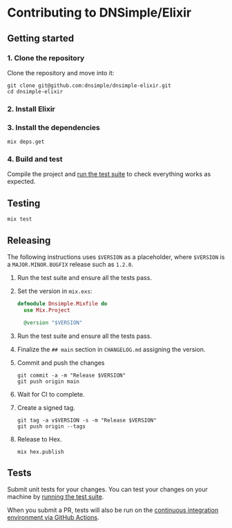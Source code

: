 # Contributing to DNSimple/Elixir

## Getting started

### 1. Clone the repository

Clone the repository and move into it:

```shell
git clone git@github.com:dnsimple/dnsimple-elixir.git
cd dnsimple-elixir
```

### 2. Install Elixir

### 3. Install the dependencies

```shell
mix deps.get
```

### 4. Build and test

Compile the project and [run the test suite](#testing) to check everything works as expected.

## Testing

```shell
mix test
```

## Releasing

The following instructions uses `$VERSION` as a placeholder, where `$VERSION` is a `MAJOR.MINOR.BUGFIX` release such as `1.2.0`.

1. Run the test suite and ensure all the tests pass.

1. Set the version in `mix.exs`:

    ```elixir
    defmodule Dnsimple.Mixfile do
      use Mix.Project

      @version "$VERSION"

    ```

1. Run the test suite and ensure all the tests pass.

1. Finalize the `## main` section in `CHANGELOG.md` assigning the version.

1. Commit and push the changes

    ```shell
    git commit -a -m "Release $VERSION"
    git push origin main
    ```

1. Wait for CI to complete.

1. Create a signed tag.

    ```shell
    git tag -a v$VERSION -s -m "Release $VERSION"
    git push origin --tags
    ```

1. Release to Hex.

    ```shell
    mix hex.publish
    ```

## Tests

Submit unit tests for your changes. You can test your changes on your machine by [running the test suite](#testing).

When you submit a PR, tests will also be run on the [continuous integration environment via GitHub Actions](https://github.com/dnsimple/dnsimple-ruby/actions/workflows/ci.yml).
